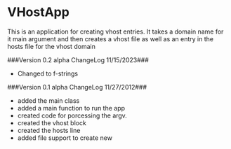 VHostApp
========

This is an application for creating vhost entries.  It takes a domain name for it main argument and then creates a vhost file as well as an entry in the hosts file for the vhost domain

###Version 0.2 alpha ChangeLog 11/15/2023###

- Changed to f-strings

###Version 0.1 alpha ChangeLog 11/27/2012###

- added the main class
- added a main function to run the app
- created code for porcessing the argv.
- created the vhost block
- created the hosts line
- added file support to create new 

